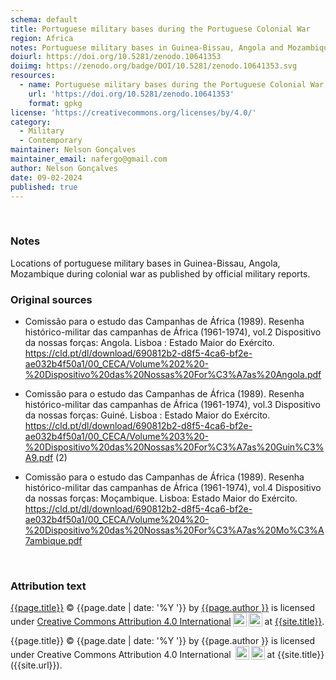 ```yaml
---
schema: default
title: Portuguese military bases during the Portuguese Colonial War
region: Africa
notes: Portuguese military bases in Guinea-Bissau, Angola and Mozambique during colonial war
doiurl: https://doi.org/10.5281/zenodo.10641353
doiimg: https://zenodo.org/badge/DOI/10.5281/zenodo.10641353.svg
resources:
  - name: Portuguese military bases during the Portuguese Colonial War
    url: 'https://doi.org/10.5281/zenodo.10641353'
    format: gpkg
license: 'https://creativecommons.org/licenses/by/4.0/'
category:
  - Military
  - Contemporary
maintainer: Nelson Gonçalves
maintainer_email: nafergo@gmail.com
author: Nelson Gonçalves
date: 09-02-2024
published: true
---
```



<br/>

### Notes
Locations of portuguese military bases in Guinea-Bissau, Angola, Mozambique during colonial war as published by official military reports. 


### Original sources
* Comissão para o estudo das Campanhas de África (1989). Resenha histórico-militar das campanhas de África (1961-1974), vol.2 Dispositivo da nossas forças: Angola. Lisboa : Estado Maior do Exército. https://cld.pt/dl/download/690812b2-d8f5-4ca6-bf2e-ae032b4f50a1/00_CECA/Volume%202%20-%20Dispositivo%20das%20Nossas%20For%C3%A7as%20Angola.pdf

* Comissão para o estudo das Campanhas de África (1989). Resenha histórico-militar das campanhas de África (1961-1974), vol.3 Dispositivo da nossas forças: Guiné. Lisboa : Estado Maior do Exército. https://cld.pt/dl/download/690812b2-d8f5-4ca6-bf2e-ae032b4f50a1/00_CECA/Volume%203%20-%20Dispositivo%20das%20Nossas%20For%C3%A7as%20Guin%C3%A9.pdf (2)

* Comissão para o estudo das Campanhas de África (1989). Resenha histórico-militar das campanhas de África (1961-1974), vol.4 Dispositivo da nossas forças: Moçambique. Lisboa: Estado Maior do Exército. https://cld.pt/dl/download/690812b2-d8f5-4ca6-bf2e-ae032b4f50a1/00_CECA/Volume%204%20-%20Dispositivo%20das%20Nossas%20For%C3%A7as%20Mo%C3%A7ambique.pdf


<br/>


### Attribution text
<span xmlns:cc="http://creativecommons.org/ns#" xmlns:dct="http://purl.org/dc/terms/"><a property="dct:title" rel="cc:attributionURL" href="{{site.url}}{{page.url}}">{{page.title}}</a> © {{page.date | date: '%Y '}} by <a rel="cc:attributionURL dct:creator" property="cc:attributionName" href="https://alfobre.com">{{page.author }}</a> is licensed under <a href="http://creativecommons.org/licenses/by/4.0/?ref=chooser-v1" target="_blank" rel="license noopener noreferrer" style="">Creative Commons Attribution 4.0 International<img style="height:22px!important;margin-left:3px;vertical-align:text-bottom;" src="https://mirrors.creativecommons.org/presskit/icons/cc.svg?ref=chooser-v1"><img style="height:22px!important;margin-left:3px;vertical-align:text-bottom;" src="https://mirrors.creativecommons.org/presskit/icons/by.svg?ref=chooser-v1"></a> at <a href="{{site.url}}">{{site.title}}</a>. 
</span> 

{{page.title}} © {{page.date | date: '%Y '}} by {{page.author }} is licensed under Creative Commons Attribution 4.0 International <img style="height:22px!important;margin-left:3px;vertical-align:text-bottom;" src="https://mirrors.creativecommons.org/presskit/icons/cc.svg?ref=chooser-v1"><img style="height:22px!important;margin-left:3px;vertical-align:text-bottom;" src="https://mirrors.creativecommons.org/presskit/icons/by.svg?ref=chooser-v1"> at {{site.title}} ({{site.url}}). 
